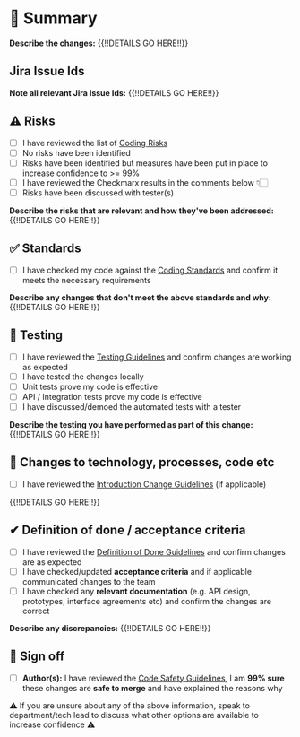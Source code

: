 # 💬 Summary

**Describe the changes:**
{{!!DETAILS GO HERE!!}}

## Jira Issue Ids

**Note all relevant Jira Issue Ids:**
{{!!DETAILS GO HERE!!}}

## ⚠ Risks

- [ ] I have reviewed the list of [Coding Risks](https://tinyurl.com/yaq73adr)
- [ ] No risks have been identified
- [ ] Risks have been identified but measures have been put in place to increase confidence to >= 99%
- [ ] I have reviewed the Checkmarx results in the comments below 👇🏻
- [ ] Risks have been discussed with tester(s)

**Describe the risks that are relevant and how they've been addressed:**
{{!!DETAILS GO HERE!!}}

## ✅ Standards

- [ ] I have checked my code against the [Coding Standards](https://tinyurl.com/ybtpp2t7) and confirm it meets the necessary requirements

**Describe any changes that don't meet the above standards and why:**
{{!!DETAILS GO HERE!!}}

## 🧪 Testing

- [ ] I have reviewed the [Testing Guidelines](https://tinyurl.com/yare9prg) and confirm changes are working as expected
- [ ] I have tested the changes locally
- [ ] Unit tests prove my code is effective
- [ ] API / Integration tests prove my code is effective
- [ ] I have discussed/demoed the automated tests with a tester

**Describe the testing you have performed as part of this change:**
{{!!DETAILS GO HERE!!}}

## 📢 Changes to technology, processes, code etc

- [ ] I have reviewed the [Introduction Change Guidelines](https://tinyurl.com/ya33fxyw) (if applicable)

{{!!DETAILS GO HERE!!}}

## ✔ Definition of done / acceptance criteria

- [ ] I have reviewed the [Definition of Done Guidelines](https://tinyurl.com/ydx2k75h) and confirm changes are as expected
- [ ] I have checked/updated **acceptance criteria** and if applicable communicated changes to the team
- [ ] I have checked any **relevant documentation** (e.g. API design, prototypes, interface agreements etc) and confirm the changes are correct

**Describe any discrepancies:**
{{!!DETAILS GO HERE!!}}

## 🏁 Sign off

- [ ] **Author(s):** I have reviewed the [Code Safety Guidelines](https://tinyurl.com/y79wkekq), I am **99% sure** these changes are **safe to merge** and have explained the reasons why

⚠ If you are unsure about any of the above information, speak to department/tech lead to discuss what other options are available to increase confidence ⚠

